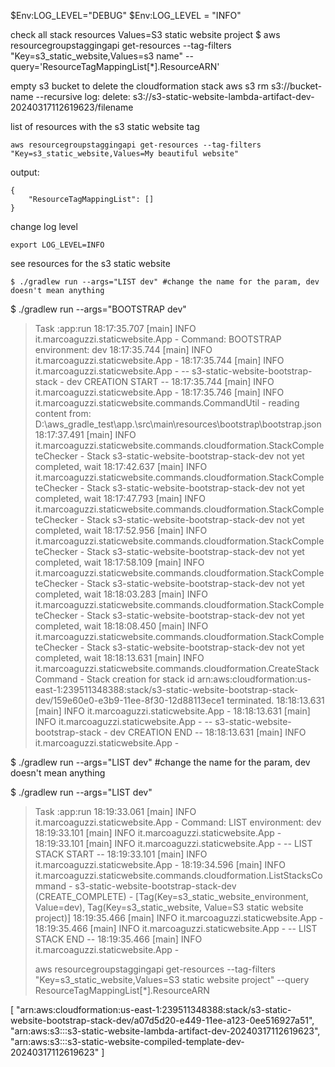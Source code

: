 $Env:LOG_LEVEL="DEBUG"
$Env:LOG_LEVEL = "INFO"

check all stack resources
Values=S3 static website project
$ aws resourcegroupstaggingapi get-resources --tag-filters "Key=s3_static_website,Values=s3 name" --query='ResourceTagMappingList[*].ResourceARN'

empty s3 bucket to delete the cloudformation stack
aws s3 rm s3://bucket-name --recursive
log:
delete: s3://s3-static-website-lambda-artifact-dev-20240317112619623/filename

list of resources with the s3 static website tag
```
aws resourcegroupstaggingapi get-resources --tag-filters "Key=s3_static_website,Values=My beautiful website"
```
output: 
```
{   
    "ResourceTagMappingList": []
}
```
change log level
```
export LOG_LEVEL=INFO
```
see resources for the s3 static website
```
$ ./gradlew run --args="LIST dev" #change the name for the param, dev doesn't mean anything
```
$ ./gradlew run --args="BOOTSTRAP dev"

> Task :app:run
18:17:35.707 [main] INFO  it.marcoaguzzi.staticwebsite.App - Command: BOOTSTRAP environment: dev
18:17:35.744 [main] INFO  it.marcoaguzzi.staticwebsite.App -
18:17:35.744 [main] INFO  it.marcoaguzzi.staticwebsite.App -  -- s3-static-website-bootstrap-stack - dev CREATION START --
18:17:35.744 [main] INFO  it.marcoaguzzi.staticwebsite.App -
18:17:35.746 [main] INFO  it.marcoaguzzi.staticwebsite.commands.CommandUtil - reading content from: D:\aws_gradle_test\app\.\src\main\resources\bootstrap\bootstrap.json
18:17:37.491 [main] INFO  it.marcoaguzzi.staticwebsite.commands.cloudformation.StackCompleteChecker - Stack s3-static-website-bootstrap-stack-dev not yet completed, wait
18:17:42.637 [main] INFO  it.marcoaguzzi.staticwebsite.commands.cloudformation.StackCompleteChecker - Stack s3-static-website-bootstrap-stack-dev not yet completed, wait
18:17:47.793 [main] INFO  it.marcoaguzzi.staticwebsite.commands.cloudformation.StackCompleteChecker - Stack s3-static-website-bootstrap-stack-dev not yet completed, wait
18:17:52.956 [main] INFO  it.marcoaguzzi.staticwebsite.commands.cloudformation.StackCompleteChecker - Stack s3-static-website-bootstrap-stack-dev not yet completed, wait
18:17:58.109 [main] INFO  it.marcoaguzzi.staticwebsite.commands.cloudformation.StackCompleteChecker - Stack s3-static-website-bootstrap-stack-dev not yet completed, wait
18:18:03.283 [main] INFO  it.marcoaguzzi.staticwebsite.commands.cloudformation.StackCompleteChecker - Stack s3-static-website-bootstrap-stack-dev not yet completed, wait
18:18:08.450 [main] INFO  it.marcoaguzzi.staticwebsite.commands.cloudformation.StackCompleteChecker - Stack s3-static-website-bootstrap-stack-dev not yet completed, wait
18:18:13.631 [main] INFO  it.marcoaguzzi.staticwebsite.commands.cloudformation.CreateStackCommand - Stack creation for stack id arn:aws:cloudformation:us-east-1:239511348388:stack/s3-static-website-bootstrap-stack-dev/159e60e0-e3b9-11ee-8f30-12d88113ece1 terminated.
18:18:13.631 [main] INFO  it.marcoaguzzi.staticwebsite.App -
18:18:13.631 [main] INFO  it.marcoaguzzi.staticwebsite.App -  -- s3-static-website-bootstrap-stack - dev CREATION END --
18:18:13.631 [main] INFO  it.marcoaguzzi.staticwebsite.App -

$ ./gradlew run --args="LIST dev" #change the name for the param, dev doesn't mean anything

$ ./gradlew run --args="LIST dev"                                                                                                                                                                             

> Task :app:run
18:19:33.061 [main] INFO  it.marcoaguzzi.staticwebsite.App - Command: LIST environment: dev
18:19:33.101 [main] INFO  it.marcoaguzzi.staticwebsite.App -
18:19:33.101 [main] INFO  it.marcoaguzzi.staticwebsite.App -  -- LIST STACK START --
18:19:33.101 [main] INFO  it.marcoaguzzi.staticwebsite.App -
18:19:34.596 [main] INFO  it.marcoaguzzi.staticwebsite.commands.cloudformation.ListStacksCommand - s3-static-website-bootstrap-stack-dev (CREATE_COMPLETE) - [Tag(Key=s3_static_website_environment, Value=dev), Tag(Key=s3_static_website, Value=S3 static website project)]
18:19:35.466 [main] INFO  it.marcoaguzzi.staticwebsite.App -
18:19:35.466 [main] INFO  it.marcoaguzzi.staticwebsite.App -  -- LIST STACK END --
18:19:35.466 [main] INFO  it.marcoaguzzi.staticwebsite.App -
>
> 
> aws resourcegroupstaggingapi get-resources --tag-filters "Key=s3_static_website,Values=S3 static website project" --query ResourceTagMappingList[*].ResourceARN

[
    "arn:aws:cloudformation:us-east-1:239511348388:stack/s3-static-website-bootstrap-stack-dev/a07d5d20-e449-11ee-a123-0ee516927a51",
    "arn:aws:s3:::s3-static-website-lambda-artifact-dev-20240317112619623",
    "arn:aws:s3:::s3-static-website-compiled-template-dev-20240317112619623"
]